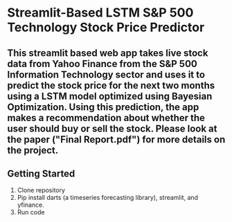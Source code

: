 # Streamlit-Based LSTM S&P 500 Technology Stock Price Predictor

## This streamlit based web app takes live stock data from Yahoo Finance from the S&P 500 Information Technology sector and uses it to predict the stock price for the next two months using a LSTM model optimized using Bayesian Optimization. Using this prediction, the app makes a recommendation about whether the user should buy or sell the stock. Please look at the paper ("Final Report.pdf") for more details on the project.


## Getting Started
1. Clone repository
2. Pip install darts (a timeseries forecasting library), streamlit, and yfinance. 
3. Run code